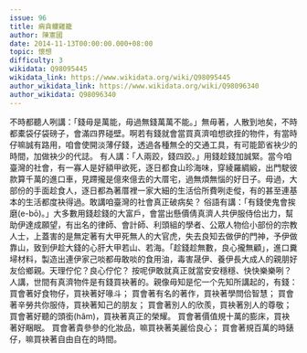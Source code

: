 ```yaml
---
issue: 96
title: 痟貪軁雞籠
author: 陳憲國
date: 2014-11-13T00:00:00.000+08:00
topic: 懷想
difficulty: 3
wikidata: Q98095445
wikidata_link: https://www.wikidata.org/wiki/Q98095445
author_wikidata_link: https://www.wikidata.org/wiki/Q98096340
author_wikidata: Q98096340
---
```

不時都聽人咧講：「錢毋是萬能，毋過無錢萬萬不能。」無毋著，人散到地矣，不時都橐袋仔袋磅子，會滿四界碰壁。啊若有錢就會當買真濟咱想欲挃的物件，有當時仔嘛誠有路用，咱會使開淡薄仔錢，透過各種無仝的交通工具，有可能節省袂少的時間，加做袂少的代誌。
有人講：「人兩跤，錢四跤。」用錢趁錢加誠緊。當今咱臺灣的社會，有一寡人是好額甲欲死，逐日都食山珍海味，穿綾羅綢緞，出門駛彼款算千萬的進口車，見蹛攏是億來億去的大厝宅，過無煩無惱的好日子。毋過，大部份的手面趁食人，逐日都為著厝裡一家大細的生活佮所費咧走傱，有的甚至連基本的生活都度袂得過。敢講咱臺灣的社會真正破病矣？
俗語有講：「有錢使鬼會挨磨(e-bō)。」大多數用錢趁錢的大富戶，會當出懸價倩真濟人共伊服侍佮出力，幫助伊達成願望，有出名的律師、會計師、利頭組的學者、公眾人物佮小部份的宗教人士，上蓋害的是無定著有大甲死無人的大官虎，失去良知去做伊的門神，予伊做靠山，致到伊趁大錢的心肝大甲若山、若海。「趁錢趁無數，良心攏無顧」，進口糞埽材料，製造出連伊家己啖都毋敢啖的食用油，毒害晟伊、養伊長大成人的親朋好友佮鄉親。天理佇佗？良心佇佗？
按呢伊敢就真正就當安安穩穩、快快樂樂咧？人講，世間有真濟物件是有錢買袂著的。親像毋知是佗一个先知所講起的，有錢：
買會著好食物仔，買袂著好喙斗；
買會著有名的著作，買袂著學問佮智慧；
買會著辛勞共你服侍，買袂著知己的朋友；
買會著別人的欣羨，買袂著別人的尊敬；
買會著好聽的頭銜(hâm)，買袂著真正的榮耀。
買會著價值規十萬的膨床，買袂著好睏眠。
買會著貴參參的化妝品，嘛買袂著美麗佮良心；
買會著規百萬的時錶仔，嘛買袂著自由自在的時間。